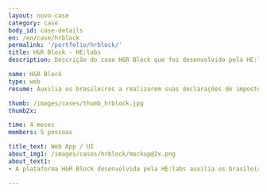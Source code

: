 ```yaml
---
layout: novo-case
category: case
body_id: case-details
en: /en/case/hrblock
permalink: '/portfolio/hrblock/'
title: H&R Block - HE:labs
description: Descrição do case H&R Block que foi desenvolvido pela HE:labs.

name: H&R Block
type: web
resume: Auxilia os brasileiros a realizarem suas declarações de imposto de renda de forma muito mais simples, rápida e segura.

thumb: /images/cases/thumb_hrblock.jpg
thumb2x:

time: 4 meses
members: 5 pessoas

title_text: Web App / UI
about_img1: /images/cases/hrblock/mockup@2x.png
about_text1:
- A plataforma H&R Block desenvolvida pela HE:labs auxilia os brasileiros a realizarem suas declarações de imposto de renda de forma muito mais simples, rápida e segura.

---
```

